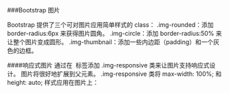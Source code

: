 ###Bootstrap 图片

Bootstrap 提供了三个可对图片应用简单样式的 class：
.img-rounded：添加 border-radius:6px 来获得图片圆角。
.img-circle：添加 border-radius:50% 来让整个图片变成圆形。
.img-thumbnail：添加一些内边距（padding）和一个灰色的边框。

####响应式图片
通过在 <img> 标签添加 .img-responsive 类来让图片支持响应式设计。 图片将很好地扩展到父元素。
.img-responsive 类将 max-width: 100%; 和 height: auto; 样式应用在图片上：